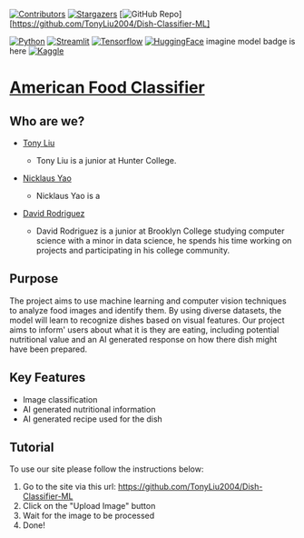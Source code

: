 [![Contributors][contributors-shield]][contributors-url]
[![Stargazers][stars-shield]][stars-url]
[![GitHub Repo][github-shield]][https://github.com/TonyLiu2004/Dish-Classifier-ML]

[![Python][Python]][Python-url]
[![Streamlit][Streamlit]][Streamlit-url]
[![Tensorflow][Tensorflow]][Tensorflow-url]
[![HuggingFace][HuggingFace]][HuggingFace-url]
imagine model badge is here
[![Kaggle][Kaggle]][Kaggle-url]

# [American Food Classifier](https://github.com/TonyLiu2004/Dish-Classifier-ML)

## Who are we?
* [Tony Liu](https://tonyliu2004.github.io/)
    * Tony Liu is a junior at Hunter College.

* [Nicklaus Yao]()
    * Nicklaus Yao is a

* [David Rodriguez](https://drod75.github.io/)
    * David Rodriguez is a junior at Brooklyn College studying computer science with a minor in data science, 
    he spends his time working on projects and participating in his college community. 


## Purpose
The project aims to use machine learning and computer vision techniques to analyze food images and identify them. By using diverse datasets, the model will learn to recognize dishes based on visual features. Our project aims to inform'
users about what it is they are eating, including potential nutritional value and an AI generated response on how there 
dish might have been prepared.


## Key Features
* Image classification
* AI generated nutritional information
* AI generated 
recipe used for the dish

## Tutorial
To use our site please follow the instructions below:
1. Go to the site via this url: https://github.com/TonyLiu2004/Dish-Classifier-ML
2. Click on the "Upload Image" button
3. Wait for the image to be processed
4. Done!



[contributors-shield]: https://img.shields.io/github/contributors/TonyLiu2004/Dish-Classifier-ML.svg?style=for-the-badge
[contributors-url]: https://github.com/TonyLiu2004/Dish-Classifier-ML/graphs/contributors
[stars-shield]: https://img.shields.io/github/stars/GeorgiosIoannouCoder/realesrgan.svg?style=for-the-badge
[stars-url]: https://github.com/TonyLiu2004/Dish-Classifier-ML/stargazers
[github-shield]: https://img.shields.io/badge/-GitHub-black.svg?style=for-the-badge&logo=github&colorB=000
[Python]: https://img.shields.io/badge/python-FFDE57?style=for-the-badge&logo=python&logoColor=4584B6
[Python-url]: https://www.python.org/
[Streamlit]: https://img.shields.io/badge/streamlit-ffffff?style=for-the-badge&logo=streamlit&logoColor=ff0000
[Streamlit-url]: https://streamlit.io/
[Tensorflow]: https://img.shields.io/badge/tensorflow-FF6F00?style=for-the-badge&logo=tensorflow&logoColor=white 
[Tensorflow-url]: https://www.tensorflow.org/
[HuggingFace]: https://img.shields.io/badge/huggingface-FFD000?style=for-the-badge&logo=huggingface&logoColor=white
[HuggingFace-url]: https://huggingface.co/
[Kaggle]: https://img.shields.io/badge/kaggle-20BEFF?style=for-the-badge&logo=kaggle&logoColor=white
[Kaggle-url]: https://www.kaggle.com/
